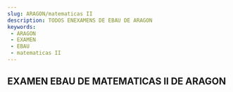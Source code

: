 ```yaml
---
slug: ARAGON/matematicas II
description: TODOS ENEXAMENS DE EBAU DE ARAGON
keywords:
 - ARAGON
 - EXAMEN
 - EBAU
 - matematicas II
---
```

## EXAMEN EBAU DE MATEMATICAS II DE ARAGON
